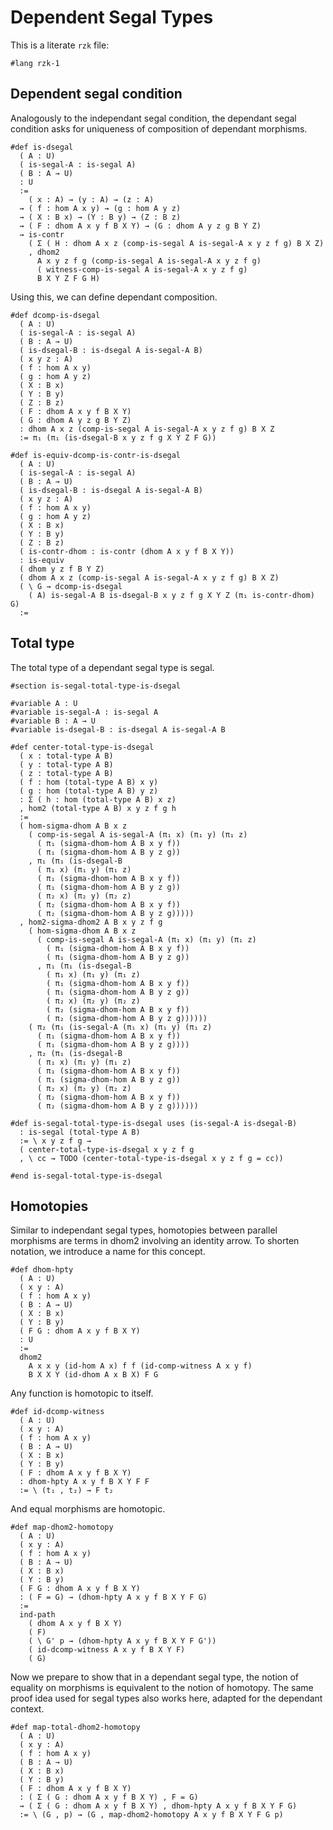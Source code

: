 # Dependent Segal Types

This is a literate `rzk` file:

```rzk
#lang rzk-1
```

## Dependent segal condition

Analogously to the independant segal condition, the dependant segal condition
asks for uniqueness of composition of dependant morphisms.

```rzk
#def is-dsegal
  ( A : U)
  ( is-segal-A : is-segal A)
  ( B : A → U)
  : U
  :=
    ( x : A) → (y : A) → (z : A)
  → ( f : hom A x y) → (g : hom A y z)
  → ( X : B x) → (Y : B y) → (Z : B z)
  → ( F : dhom A x y f B X Y) → (G : dhom A y z g B Y Z)
  → is-contr
    ( Σ ( H : dhom A x z (comp-is-segal A is-segal-A x y z f g) B X Z)
    , dhom2
      A x y z f g (comp-is-segal A is-segal-A x y z f g)
      ( witness-comp-is-segal A is-segal-A x y z f g)
      B X Y Z F G H)
```

Using this, we can define dependant composition.

```rzk
#def dcomp-is-dsegal
  ( A : U)
  ( is-segal-A : is-segal A)
  ( B : A → U)
  ( is-dsegal-B : is-dsegal A is-segal-A B)
  ( x y z : A)
  ( f : hom A x y)
  ( g : hom A y z)
  ( X : B x)
  ( Y : B y)
  ( Z : B z)
  ( F : dhom A x y f B X Y)
  ( G : dhom A y z g B Y Z)
  : dhom A x z (comp-is-segal A is-segal-A x y z f g) B X Z
  := π₁ (π₁ (is-dsegal-B x y z f g X Y Z F G))
```

```rzkk
#def is-equiv-dcomp-is-contr-is-dsegal
  ( A : U)
  ( is-segal-A : is-segal A)
  ( B : A → U)
  ( is-dsegal-B : is-dsegal A is-segal-A B)
  ( x y z : A)
  ( f : hom A x y)
  ( g : hom A y z)
  ( X : B x)
  ( Y : B y)
  ( Z : B z)
  ( is-contr-dhom : is-contr (dhom A x y f B X Y))
  : is-equiv
  ( dhom y z f B Y Z)
  ( dhom A x z (comp-is-segal A is-segal-A x y z f g) B X Z)
  ( \ G → dcomp-is-dsegal
    ( A) is-segal-A B is-dsegal-B x y z f g X Y Z (π₁ is-contr-dhom) G)
  :=

```

## Total type

The total type of a dependant segal type is segal.

```rzk
#section is-segal-total-type-is-dsegal

#variable A : U
#variable is-segal-A : is-segal A
#variable B : A → U
#variable is-dsegal-B : is-dsegal A is-segal-A B

#def center-total-type-is-dsegal
  ( x : total-type A B)
  ( y : total-type A B)
  ( z : total-type A B)
  ( f : hom (total-type A B) x y)
  ( g : hom (total-type A B) y z)
  : Σ ( h : hom (total-type A B) x z)
  , hom2 (total-type A B) x y z f g h
  :=
  ( hom-sigma-dhom A B x z
    ( comp-is-segal A is-segal-A (π₁ x) (π₁ y) (π₁ z)
      ( π₁ (sigma-dhom-hom A B x y f))
      ( π₁ (sigma-dhom-hom A B y z g))
    , π₁ (π₁ (is-dsegal-B
      ( π₁ x) (π₁ y) (π₁ z)
      ( π₁ (sigma-dhom-hom A B x y f))
      ( π₁ (sigma-dhom-hom A B y z g))
      ( π₂ x) (π₂ y) (π₂ z)
      ( π₂ (sigma-dhom-hom A B x y f))
      ( π₂ (sigma-dhom-hom A B y z g)))))
  , hom2-sigma-dhom2 A B x y z f g
    ( hom-sigma-dhom A B x z
      ( comp-is-segal A is-segal-A (π₁ x) (π₁ y) (π₁ z)
        ( π₁ (sigma-dhom-hom A B x y f))
        ( π₁ (sigma-dhom-hom A B y z g))
      , π₁ (π₁ (is-dsegal-B
        ( π₁ x) (π₁ y) (π₁ z)
        ( π₁ (sigma-dhom-hom A B x y f))
        ( π₁ (sigma-dhom-hom A B y z g))
        ( π₂ x) (π₂ y) (π₂ z)
        ( π₂ (sigma-dhom-hom A B x y f))
        ( π₂ (sigma-dhom-hom A B y z g))))))
    ( π₂ (π₁ (is-segal-A (π₁ x) (π₁ y) (π₁ z)
      ( π₁ (sigma-dhom-hom A B x y f))
      ( π₁ (sigma-dhom-hom A B y z g))))
    , π₂ (π₁ (is-dsegal-B
      ( π₁ x) (π₁ y) (π₁ z)
      ( π₁ (sigma-dhom-hom A B x y f))
      ( π₁ (sigma-dhom-hom A B y z g))
      ( π₂ x) (π₂ y) (π₂ z)
      ( π₂ (sigma-dhom-hom A B x y f))
      ( π₂ (sigma-dhom-hom A B y z g))))))

#def is-segal-total-type-is-dsegal uses (is-segal-A is-dsegal-B)
  : is-segal (total-type A B)
  := \ x y z f g →
  ( center-total-type-is-dsegal x y z f g
  , \ cc → TODO (center-total-type-is-dsegal x y z f g = cc))

#end is-segal-total-type-is-dsegal
```

## Homotopies

Similar to independant segal types, homotopies between parallel morphisms are
terms in dhom2 involving an identity arrow. To shorten notation, we introduce a
name for this concept.

```rzk
#def dhom-hpty
  ( A : U)
  ( x y : A)
  ( f : hom A x y)
  ( B : A → U)
  ( X : B x)
  ( Y : B y)
  ( F G : dhom A x y f B X Y)
  : U
  :=
  dhom2
    A x x y (id-hom A x) f f (id-comp-witness A x y f)
    B X X Y (id-dhom A x B X) F G
```

Any function is homotopic to itself.

```rzk
#def id-dcomp-witness
  ( A : U)
  ( x y : A)
  ( f : hom A x y)
  ( B : A → U)
  ( X : B x)
  ( Y : B y)
  ( F : dhom A x y f B X Y)
  : dhom-hpty A x y f B X Y F F
  := \ (t₁ , t₂) → F t₂
```

And equal morphisms are homotopic.

```rzk
#def map-dhom2-homotopy
  ( A : U)
  ( x y : A)
  ( f : hom A x y)
  ( B : A → U)
  ( X : B x)
  ( Y : B y)
  ( F G : dhom A x y f B X Y)
  : ( F = G) → (dhom-hpty A x y f B X Y F G)
  :=
  ind-path
    ( dhom A x y f B X Y)
    ( F)
    ( \ G' p → (dhom-hpty A x y f B X Y F G'))
    ( id-dcomp-witness A x y f B X Y F)
    ( G)
```

Now we prepare to show that in a dependant segal type, the notion of equality on
morphisms is equivalent to the notion of homotopy. The same proof idea used for
segal types also works here, adapted for the dependant context.

```rzk
#def map-total-dhom2-homotopy
  ( A : U)
  ( x y : A)
  ( f : hom A x y)
  ( B : A → U)
  ( X : B x)
  ( Y : B y)
  ( F : dhom A x y f B X Y)
  : ( Σ ( G : dhom A x y f B X Y) , F = G)
  → ( Σ ( G : dhom A x y f B X Y) , dhom-hpty A x y f B X Y F G)
  := \ (G , p) → (G , map-dhom2-homotopy A x y f B X Y F G p)
```
